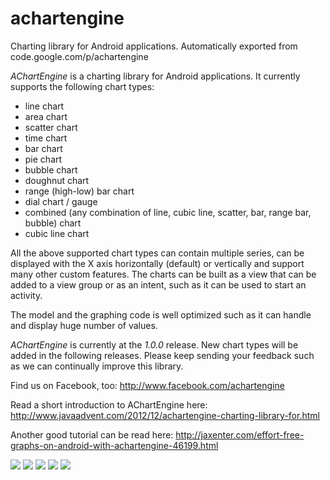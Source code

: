# achartengine
Charting library for Android applications. Automatically exported from code.google.com/p/achartengine

 <p><i>AChartEngine</i> is a charting library for Android applications. It currently supports the following chart types: <ul><li>line chart </li><li>area chart </li><li>scatter chart </li><li>time chart </li><li>bar chart </li><li>pie chart </li><li>bubble chart </li><li>doughnut chart </li><li>range (high-low) bar chart </li><li>dial chart / gauge </li><li>combined (any combination of line, cubic line, scatter, bar, range bar, bubble) chart </li><li>cubic line chart </li></ul>All the above supported chart types can contain multiple series, can be displayed with the X axis horizontally (default) or vertically and support many other custom features. The charts can be built as a view that can be added to a view group or as an intent, such as it can be used to start an activity. </p><p>The model and the graphing code is well optimized such as it can handle and display huge number of values. </p><p><i>AChartEngine</i> is currently at the <i>1.0.0</i> release. New chart types will be added in the following releases. Please keep sending your feedback such as we can continually improve this library. </p><p>Find us on Facebook, too: <a href="http://www.facebook.com/achartengine" rel="nofollow">http://www.facebook.com/achartengine</a> </p><p>Read a short introduction to AChartEngine here: <a href="http://www.javaadvent.com/2012/12/achartengine-charting-library-for.html" rel="nofollow">http://www.javaadvent.com/2012/12/achartengine-charting-library-for.html</a> </p><p>Another good tutorial can be read here: <a href="http://jaxenter.com/effort-free-graphs-on-android-with-achartengine-46199.html" rel="nofollow">http://jaxenter.com/effort-free-graphs-on-android-with-achartengine-46199.html</a> </p><p><img src="http://www.achartengine.org/dimages/average_temperature.png" /> <img src="http://www.achartengine.org/dimages/sales_line_and_area_chart.png" /> <img src="http://www.achartengine.org/dimages/temperature_range_chart.png" /> <img src="http://www.achartengine.org/dimages/combined_chart.png" /> <img src="http://www.achartengine.org/dimages/multiple_axis_cubic_line.png" /> </p>
